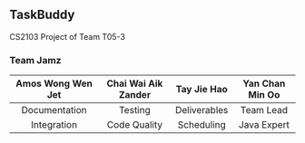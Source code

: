 ## TaskBuddy
CS2103 Project of Team T05-3

### Team Jamz

Amos Wong Wen Jet|  Chai Wai Aik Zander  |  Tay Jie Hao  |Yan Chan Min Oo
:-:|:-:|:-:|:-:
Documentation|Testing|Deliverables|Team Lead
Integration|Code Quality|Scheduling|Java Expert
